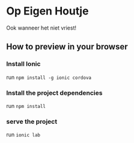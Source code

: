 # Op Eigen Houtje

Ook wanneer het niet vriest!

## How to preview in your browser
### Install Ionic
run ```npm install -g ionic cordova```
### Install the project dependencies
run ```npm install```
### serve the project
run ```ionic lab```


